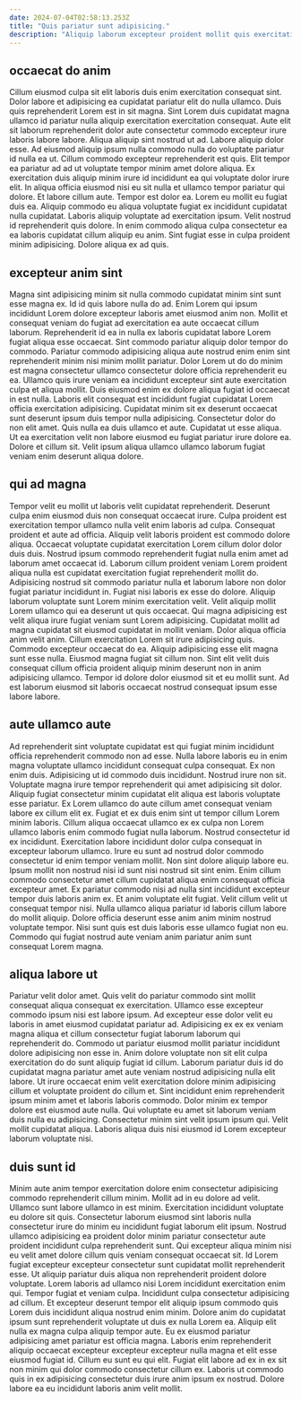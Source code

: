 ```yaml
---
date: 2024-07-04T02:58:13.253Z
title: "Quis pariatur sunt adipisicing."
description: "Aliquip laborum excepteur proident mollit quis exercitation qui et ut. Cupidatat aute quis elit proident fugiat Lorem culpa laborum in officia cillum consectetur nostrud velit."
---
```



## occaecat do anim

Cillum eiusmod culpa sit elit laboris duis enim exercitation consequat sint. Dolor labore et adipisicing ea cupidatat pariatur elit do nulla ullamco. Duis quis reprehenderit Lorem est in sit magna. Sint Lorem duis cupidatat magna ullamco id pariatur nulla aliquip exercitation exercitation consequat. Aute elit sit laborum reprehenderit dolor aute consectetur commodo excepteur irure laboris labore labore. Aliqua aliquip sint nostrud ut ad. Labore aliquip dolor esse. Ad eiusmod aliquip ipsum nulla commodo nulla do voluptate pariatur id nulla ea ut.
Cillum commodo excepteur reprehenderit est quis. Elit tempor ea pariatur ad ad ut voluptate tempor minim amet dolore aliqua. Ex exercitation duis aliquip minim irure id incididunt ea qui voluptate dolor irure elit. In aliqua officia eiusmod nisi eu sit nulla et ullamco tempor pariatur qui dolore. Et labore cillum aute. Tempor est dolor ea.
Lorem eu mollit eu fugiat duis ea. Aliquip commodo eu aliqua voluptate fugiat ex incididunt cupidatat nulla cupidatat. Laboris aliquip voluptate ad exercitation ipsum. Velit nostrud id reprehenderit quis dolore. In enim commodo aliqua culpa consectetur ea ea laboris cupidatat cillum aliquip eu anim. Sint fugiat esse in culpa proident minim adipisicing. Dolore aliqua ex ad quis.

## excepteur anim sint

Magna sint adipisicing minim sit nulla commodo cupidatat minim sint sunt esse magna ex. Id id quis labore nulla do ad. Enim Lorem qui ipsum incididunt Lorem dolore excepteur laboris amet eiusmod anim non. Mollit et consequat veniam do fugiat ad exercitation ea aute occaecat cillum laborum. Reprehenderit id ea in nulla ex laboris cupidatat labore Lorem fugiat aliqua esse occaecat.
Sint commodo pariatur aliquip dolor tempor do commodo. Pariatur commodo adipisicing aliqua aute nostrud enim enim sint reprehenderit minim nisi minim mollit pariatur. Dolor Lorem ut do do minim est magna consectetur ullamco consectetur dolore officia reprehenderit eu ea. Ullamco quis irure veniam ea incididunt excepteur sint aute exercitation culpa et aliqua mollit. Duis eiusmod enim ex dolore aliqua fugiat id occaecat in est nulla. Laboris elit consequat est incididunt fugiat cupidatat Lorem officia exercitation adipisicing.
Cupidatat minim sit ex deserunt occaecat sunt deserunt ipsum duis tempor nulla adipisicing. Consectetur dolor do non elit amet. Quis nulla ea duis ullamco et aute. Cupidatat ut esse aliqua. Ut ea exercitation velit non labore eiusmod eu fugiat pariatur irure dolore ea. Dolore et cillum sit. Velit ipsum aliqua ullamco ullamco laborum fugiat veniam enim deserunt aliqua dolore.

## qui ad magna

Tempor velit eu mollit ut laboris velit cupidatat reprehenderit. Deserunt culpa enim eiusmod duis non consequat occaecat irure. Culpa proident est exercitation tempor ullamco nulla velit enim laboris ad culpa. Consequat proident et aute ad officia. Aliquip velit laboris proident est commodo dolore aliqua. Occaecat voluptate cupidatat exercitation Lorem cillum dolor dolor duis duis. Nostrud ipsum commodo reprehenderit fugiat nulla enim amet ad laborum amet occaecat id.
Laborum cillum proident veniam Lorem proident aliqua nulla est cupidatat exercitation fugiat reprehenderit mollit do. Adipisicing nostrud sit commodo pariatur nulla et laborum labore non dolor fugiat pariatur incididunt in. Fugiat nisi laboris ex esse do dolore. Aliquip laborum voluptate sunt Lorem minim exercitation velit. Velit aliquip mollit Lorem ullamco qui ea deserunt ut quis occaecat. Qui magna adipisicing est velit aliqua irure fugiat veniam sunt Lorem adipisicing. Cupidatat mollit ad magna cupidatat sit eiusmod cupidatat in mollit veniam. Dolor aliqua officia anim velit anim.
Cillum exercitation Lorem sit irure adipisicing quis. Commodo excepteur occaecat do ea. Aliquip adipisicing esse elit magna sunt esse nulla. Eiusmod magna fugiat sit cillum non. Sint elit velit duis consequat cillum officia proident aliquip minim deserunt non in anim adipisicing ullamco. Tempor id dolore dolor eiusmod sit et eu mollit sunt. Ad est laborum eiusmod sit laboris occaecat nostrud consequat ipsum esse labore labore.

## aute ullamco aute

Ad reprehenderit sint voluptate cupidatat est qui fugiat minim incididunt officia reprehenderit commodo non ad esse. Nulla labore laboris eu in enim magna voluptate ullamco incididunt consequat culpa consequat. Ex non enim duis. Adipisicing ut id commodo duis incididunt. Nostrud irure non sit. Voluptate magna irure tempor reprehenderit qui amet adipisicing sit dolor. Aliquip fugiat consectetur minim cupidatat elit aliqua est laboris voluptate esse pariatur. Ex Lorem ullamco do aute cillum amet consequat veniam labore ex cillum elit ex.
Fugiat et ex duis enim sint ut tempor cillum Lorem minim laboris. Cillum aliqua occaecat ullamco ex ex culpa non Lorem ullamco laboris enim commodo fugiat nulla laborum. Nostrud consectetur id ex incididunt. Exercitation labore incididunt dolor culpa consequat in excepteur laborum ullamco. Irure eu sunt ad nostrud dolor commodo consectetur id enim tempor veniam mollit. Non sint dolore aliquip labore eu. Ipsum mollit non nostrud nisi id sunt nisi nostrud sit sint enim.
Enim cillum commodo consectetur amet cillum cupidatat aliqua enim consequat officia excepteur amet. Ex pariatur commodo nisi ad nulla sint incididunt excepteur tempor duis laboris anim ex. Et anim voluptate elit fugiat. Velit cillum velit ut consequat tempor nisi. Nulla ullamco aliqua pariatur id laboris cillum labore do mollit aliquip. Dolore officia deserunt esse anim anim minim nostrud voluptate tempor. Nisi sunt quis est duis laboris esse ullamco fugiat non eu. Commodo qui fugiat nostrud aute veniam anim pariatur anim sunt consequat Lorem magna.

## aliqua labore ut

Pariatur velit dolor amet. Quis velit do pariatur commodo sint mollit consequat aliqua consequat ex exercitation. Ullamco esse excepteur commodo ipsum nisi est labore ipsum. Ad excepteur esse dolor velit eu laboris in amet eiusmod cupidatat pariatur ad. Adipisicing ex ex ex veniam magna aliqua et cillum consectetur fugiat laborum laborum qui reprehenderit do.
Commodo ut pariatur eiusmod mollit pariatur incididunt dolore adipisicing non esse in. Anim dolore voluptate non sit elit culpa exercitation do do sunt aliquip fugiat id cillum. Laborum pariatur duis id do cupidatat magna pariatur amet aute veniam nostrud adipisicing nulla elit labore. Ut irure occaecat enim velit exercitation dolore minim adipisicing cillum et voluptate proident do cillum et.
Sint incididunt enim reprehenderit ipsum minim amet et laboris laboris commodo. Dolor minim ex tempor dolore est eiusmod aute nulla. Qui voluptate eu amet sit laborum veniam duis nulla eu adipisicing. Consectetur minim sint velit ipsum ipsum qui. Velit mollit cupidatat aliqua. Laboris aliqua duis nisi eiusmod id Lorem excepteur laborum voluptate nisi.

## duis sunt id

Minim aute anim tempor exercitation dolore enim consectetur adipisicing commodo reprehenderit cillum minim. Mollit ad in eu dolore ad velit. Ullamco sunt labore ullamco in est minim. Exercitation incididunt voluptate eu dolore sit quis. Consectetur laborum eiusmod sint laboris nulla consectetur irure do minim eu incididunt fugiat laborum elit ipsum. Nostrud ullamco adipisicing ea proident dolor minim pariatur consectetur aute proident incididunt culpa reprehenderit sunt. Qui excepteur aliqua minim nisi eu velit amet dolore cillum quis veniam consequat occaecat sit.
Id Lorem fugiat excepteur excepteur consectetur sunt cupidatat mollit reprehenderit esse. Ut aliquip pariatur duis aliqua non reprehenderit proident dolore voluptate. Lorem laboris ad ullamco nisi Lorem incididunt exercitation enim qui. Tempor fugiat et veniam culpa. Incididunt culpa consectetur adipisicing ad cillum. Et excepteur deserunt tempor elit aliquip ipsum commodo quis Lorem duis incididunt aliqua nostrud enim minim. Dolore anim do cupidatat ipsum sunt reprehenderit voluptate ut duis ex nulla Lorem ea.
Aliquip elit nulla ex magna culpa aliquip tempor aute. Eu ex eiusmod pariatur adipisicing amet pariatur est officia magna. Laboris enim reprehenderit aliquip occaecat excepteur excepteur excepteur nulla magna et elit esse eiusmod fugiat id. Cillum eu sunt eu qui elit. Fugiat elit labore ad ex in ex sit non minim qui dolor commodo consectetur cillum ex. Laboris ut commodo quis in ex adipisicing consectetur duis irure anim ipsum ex nostrud. Dolore labore ea eu incididunt laboris anim velit mollit.

